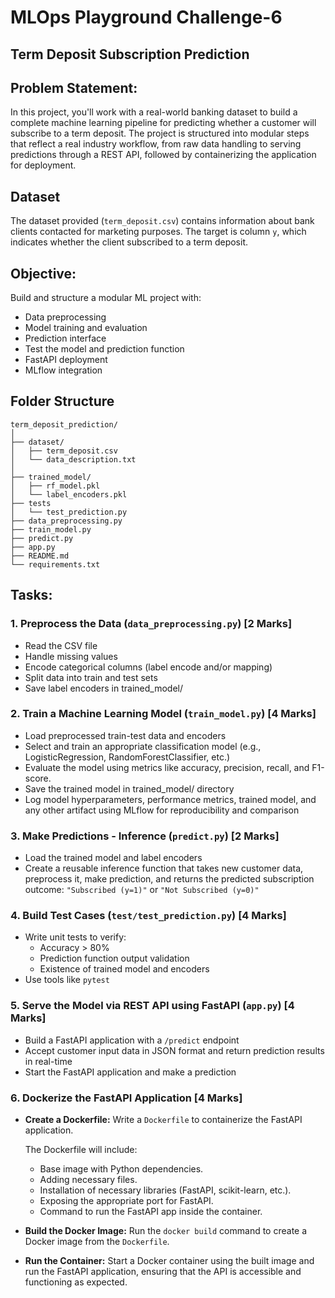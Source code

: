 # MLOps Playground Challenge-6
## Term Deposit Subscription Prediction

## Problem Statement:
In this project, you'll work with a real-world banking dataset to build a complete machine learning pipeline for predicting whether a customer will subscribe to a term deposit. The project is structured into modular steps that reflect a real industry workflow, from raw data handling to serving predictions through a REST API, followed by containerizing the application for deployment.

## Dataset
The dataset provided (`term_deposit.csv`) contains information about bank clients contacted for marketing purposes. The target is column `y`, which indicates whether the client subscribed to a term deposit.

## Objective:
Build and structure a modular ML project with:

- Data preprocessing
- Model training and evaluation
- Prediction interface
- Test the model and prediction function
- FastAPI deployment
- MLflow integration


## Folder Structure
```
term_deposit_prediction/
│
├── dataset/
│   ├── term_deposit.csv
│   └── data_description.txt  
│
├── trained_model/
│   ├── rf_model.pkl
│   └── label_encoders.pkl
├── tests
│   └── test_prediction.py
├── data_preprocessing.py
├── train_model.py
├── predict.py
├── app.py
├── README.md
└── requirements.txt
```

## Tasks:

### 1. Preprocess the Data (`data_preprocessing.py`) [2 Marks]

- Read the CSV file
- Handle missing values
- Encode categorical columns (label encode and/or mapping)
- Split data into train and test sets
- Save label encoders in trained_model/

### 2. Train a Machine Learning Model (`train_model.py`) [4 Marks]

- Load preprocessed train-test data and encoders
- Select and train an appropriate classification model (e.g., LogisticRegression, RandomForestClassifier, etc.)
- Evaluate the model using metrics like accuracy, precision, recall, and F1-score.
- Save the trained model in trained_model/ directory
- Log model hyperparameters, performance metrics, trained model, and any other artifact using MLflow for reproducibility and comparison

### 3. Make Predictions - Inference (`predict.py`) [2 Marks]

- Load the trained model and label encoders
- Create a reusable inference function that takes new customer data, preprocess it, make prediction, and returns the predicted subscription outcome: `"Subscribed (y=1)"` or `"Not Subscribed (y=0)"`

### 4. Build Test Cases (`test/test_prediction.py`) [4 Marks]

- Write unit tests to verify:
  - Accuracy > 80%
  - Prediction function output validation
  - Existence of trained model and encoders
- Use tools like `pytest`

### 5. Serve the Model via REST API using FastAPI (`app.py`) [4 Marks]

- Build a FastAPI application with a `/predict` endpoint
- Accept customer input data in JSON format and return prediction results in real-time
- Start the FastAPI application and make a prediction

### 6. Dockerize the FastAPI Application [4 Marks]

- **Create a Dockerfile:** Write a `Dockerfile` to containerize the FastAPI application.

  The Dockerfile will include:
  - Base image with Python dependencies.
  - Adding necessary files.
  - Installation of necessary libraries (FastAPI, scikit-learn, etc.).
  - Exposing the appropriate port for FastAPI.
  - Command to run the FastAPI app inside the container.

- **Build the Docker Image:** Run the `docker build` command to create a Docker image from the `Dockerfile`.

- **Run the Container:** Start a Docker container using the built image and run the FastAPI application, ensuring that the API is accessible and functioning as expected.

